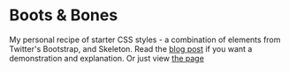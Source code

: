 Boots & Bones
===========

My personal recipe of starter CSS styles - a combination of elements from Twitter's Bootstrap, and Skeleton. Read the [blog post](http://photovandal.com/weekend-project-boots-bones/) if you want a demonstration and explanation. Or just view [the page](http://j-beckman.github.com/boots-bones/)